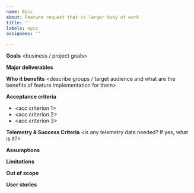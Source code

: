 ```yaml
---
name: Epic
about: Feature request that is larger body of work
title: ''
labels: epic
assignees: ''

---
```


**Goals**
<business / project goals>

**Major deliverables**
<short description of the deliverables>

**Who it benefits**
<describe groups / target audience and what are the benefits of feature implementation for them>

**Acceptance criteria**
- <acc criterion 1>
- <acc criterion 2>
- <acc criterion 3>

**Telemetry & Success Criteria**
<is any telemetry data needed? If yes, what is it?>

**Assumptions** 
<any assumptions that are taken into account>

**Limitations**
<list of limitations>

**Out of scope**
<clear description of what is out of scope>

**User stories** 
<list of user stories>
